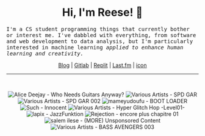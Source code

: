 <h1 align="center">Hi, I'm Reese! 👋</h1>

<p><samp>I'm a CS student programming things that currently bother or interest me. I've dabbled with everything, from software and web development to data analysis, but I'm particularly interested in machine learning <i>applied to enhance human learning and creativity.</i></p></samp>

<p align="center">
 <a href="https://renys.dev">Blog</a> | <a href="https://gitlab.com/renys">Gitlab</a> | <a href="https://replit.com/@renys">Replit</a> | <a href="https://last.fm/user/i-dle">Last.fm</a> | <a href="https://picrew.me/en/image_maker/1453974">icon</a>
</p>

<hr class="dotted">
<br>
<!-- lastfm -->
<p align="center"><img src="https://lastfm.freetls.fastly.net/i/u/64s/f6bf55ded14fbdb79fc41bc3cf44117b.jpg" title="Alice Deejay - Who Needs Guitars Anyway?"> <img src="https://lastfm.freetls.fastly.net/i/u/64s/df74377533dd4cdad5da59bc675d0156.png" title="Various Artists - SPD GAR"> <img src="https://lastfm.freetls.fastly.net/i/u/64s/092bee123033c04a2e34ae333c8060e6.jpg" title="Various Artists - SPD GAR 002"> <img src="https://lastfm.freetls.fastly.net/i/u/64s/c115ab966bc182a498bd1d78280f3e39.jpg" title="mameyudoufu - BOOT LOADER"> <img src="https://lastfm.freetls.fastly.net/i/u/64s/55d71c158c2c372b8c097eb50f379754.png" title="Such - Innocent"> <img src="https://lastfm.freetls.fastly.net/i/u/64s/9fedec942a167d814a196d2ea62def43.jpg" title="Various Artists - Hyper Glitch Hop -Level01-"> <img src="https://lastfm.freetls.fastly.net/i/u/64s/e40ba5de276584d06bb3667abb04cea3.png" title="lapix - JazzFunktion"> <img src="https://lastfm.freetls.fastly.net/i/u/64s/34470f36520fb9830b72ea6b34e3cee3.jpg" title="Rejection - encore plus chapitre 01"> <img src="https://lastfm.freetls.fastly.net/i/u/64s/1d6f03b591a3088598a2a93a948e20af.jpg" title="salem ilese - (MORE) Unsponsored Content"> <img src="https://lastfm.freetls.fastly.net/i/u/64s/496458f0af7e7105508a66e2729b290a.jpg" title="Various Artists - BASS AVENGERS 003"> </p>
